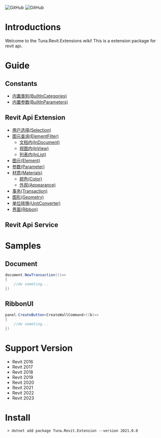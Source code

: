 

![GitHub](https://img.shields.io/github/license/shichuyibushishiwu/Tuna.Revit.Extension?label=License)
![GitHub](https://img.shields.io/badge/Shiwu-Tuna-green)
# Introductions
Welcome to the Tuna.Revit.Extensions wiki! This is a extension package for revit api.

# Guide
## Constants
* [内置类别(BuiltInCategories)](https://github.com/shichuyibushishiwu/Tuna.Revit.Extensions/wiki/BuiltInCategories)
* [内置参数(BuiltInParameters)](https://github.com/shichuyibushishiwu/Tuna.Revit.Extensions/wiki/BuiltInParameters)

## Revit Api Extension

* [用户选择(Selection)](https://github.com/shichuyibushishiwu/Tuna.Revit.Extensions/wiki/Selection)
* [图元查询(ElementFilter)](https://github.com/shichuyibushishiwu/Tuna.Revit.Extensions/wiki/ElementFilter)
  - [文档内(InDocument)](https://github.com/shichuyibushishiwu/Tuna.Revit.Extensions/wiki/ElementFilterInDocument)
  - [视图内(InView)](https://github.com/shichuyibushishiwu/Tuna.Revit.Extensions/wiki/ElementFilterInView)
  - [列表内(InList)](https://github.com/shichuyibushishiwu/Tuna.Revit.Extensions/wiki/ElementFilterInList)
* [图元(Element)](https://github.com/shichuyibushishiwu/Tuna.Revit.Extensions/wiki/Element)
* [参数(Parameter)](https://github.com/shichuyibushishiwu/Tuna.Revit.Extensions/wiki/Parameter)
* [材质(Materials)](https://github.com/shichuyibushishiwu/Tuna.Revit.Extensions/wiki/Materials)
  - [颜色(Color)](https://github.com/shichuyibushishiwu/Tuna.Revit.Extensions/wiki/Color)
  - [外观(Appearance)](https://github.com/shichuyibushishiwu/Tuna.Revit.Extensions/wiki/Appearance)
* [事务(Transaction)](https://github.com/shichuyibushishiwu/Tuna.Revit.Extensions/wiki/Transaction)
* [图形(Geometry)](https://github.com/shichuyibushishiwu/Tuna.Revit.Extensions/wiki/Geometry)
* [单位转换(UnitConverter)](https://github.com/shichuyibushishiwu/Tuna.Revit.Extensions/wiki/UnitConverter)
* [界面(Ribbon)](https://github.com/shichuyibushishiwu/Tuna.Revit.Extensions/wiki/Ribbon)

## Revit Api Service


# Samples

## Document
``` C#
document.NewTransaction(()=>
{
    //do someting...
}) 
```
## RibbonUI
```C#
panel.CreateButton<CreateWallCommand>((b)=>
{
    //do someting...
})
```


# Support Version

* Revit 2016
* Revit 2017
* Revit 2018
* Revit 2019
* Revit 2020
* Revit 2021
* Revit 2022
* Revit 2023

# Install

```
 > dotnet add package Tuna.Revit.Extension --version 2021.0.0
```










